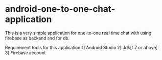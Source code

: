 # android-one-to-one-chat-application 
This is a very simple application for one-to-one real time chat with using firebase as backend and for db.

Requirement tools for this application
	1] Android Studio
	2] Jdk[1.7 or above]
	3] Firebase account
	

